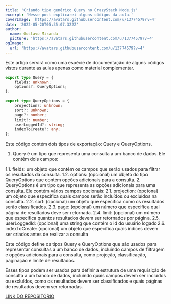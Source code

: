 ```yaml
---
title: 'Criando tipo genérico Query no CrazyStack Node.js'
excerpt: 'Nesse post explicarei alguns códigos da aula.'
coverImage: 'https://avatars.githubusercontent.com/u/13774579?v=4'
date: '2022-05-20T05:35:07.322Z'
author:
  name: Gustavo Miranda
  picture: 'https://avatars.githubusercontent.com/u/13774579?v=4'
ogImage:
  url: 'https://avatars.githubusercontent.com/u/13774579?v=4'
---
```

Este artigo servirá como uma espécie de documentação de alguns códigos vistos durante as aulas apenas como material complementar.

```typescript
export type Query = {
    fields: unknown;
    options?: QueryOptions;
};

export type QueryOptions = {
    projection?: unknown;
    sort?: unknown;
    page?: number;
    limit?: number;
    userLoggedId?: string;
    indexToCreate?: any;
};
```
Este código contém dois tipos de exportação: Query e QueryOptions.

1. Query é um tipo que representa uma consulta a um banco de dados. Ele contém dois campos:

1.1. fields: um objeto que contém os campos que serão usados para filtrar os resultados da consulta.
1.2. options: (opcional) um objeto do tipo QueryOptions que contém opções adicionais para a consulta.
2. QueryOptions é um tipo que representa as opções adicionais para uma consulta. Ele contém vários campos opcionais:
2.1. projection: (opcional) um objeto que especifica quais campos serão incluídos ou excluídos na consulta.
2.2. sort: (opcional) um objeto que especifica como os resultados serão classificados.
2.3. page: (opcional) um número que especifica qual página de resultados deve ser retornada.
2.4. limit: (opcional) um número que especifica quantos resultados devem ser retornados por página.
2.5. userLoggedId: (opcional) uma string que contém o id do usuário logado
2.6. indexToCreate: (opcional) um objeto que especifica quais índices devem ser criados antes de realizar a consulta

Este código define os tipos Query e QueryOptions que são usados para representar consultas a um banco de dados, incluindo campos de filtragem e opções adicionais para a consulta, como projeção, classificação, paginação e limite de resultados.

Esses tipos podem ser usados para definir a estrutura de uma requisição de consulta a um banco de dados, incluindo quais campos devem ser incluídos ou excluídos, como os resultados devem ser classificados e quais páginas de resultados devem ser retornadas.

[LINK DO REPOSITÓRIO](https://github.com/gumiranda/CrazyStackNodeJs)